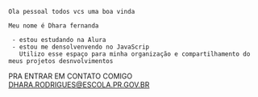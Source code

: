     Ola pessoal todos vcs uma boa vinda

    Meu nome é Dhara fernanda

     - estou estudando na Alura
     - estou me densolvenvendo no JavaScrip
       Utilizo esse espaço para minha organização e compartilhamento do meus projetos desnvolvimentos

 PRA ENTRAR EM CONTATO COMIGO
  DHARA.RODRIGUES@ESCOLA.PR.GOV.BR
